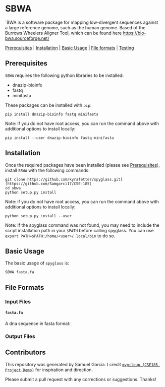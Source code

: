 # SBWA
`BWA is a software package for mapping low-divergent sequences against a large reference genome, such as the human genome. Based of the Burrows Wheelers Aligner Tool, which can be found here https://bio-bwa.sourceforge.net/

[Prerequisites](#prerequisites) | [Installation](#install) | [Basic Usage](#usage) |  [File formats](#formats) | [Testing](#testing)

<a name="prerequisites"></a>
## Prerequisites
`SBWA` requires the following python libraries to be installed:
- dnazip-bioinfo
- fastq
- minifasta

These packages can be installed with `pip`:
```
pip install dnazip-bioinfo fastq minifasta
```
Note: If you do not have root access, you can run the command above with additional options to install locally:
```
pip install --user dnazip-bioinfo fastq minifasta
```

<a name="install"></a>
## Installation
Once the required packages have been installed (please see [Prerequisites](#prerequisites)), install `SBWA` with the following commands:
```
git clone https://github.com/kyrafetter/spyglass.git](https://github.com/Samgarci17/CSE-185)
cd sbwa
python setup.py install
```
Note: if you do not have root access, you can run the command above with additional options to install locally:
```
python setup.py install --user
```

Note: If the spyglass command was not found, you may need to include the script installation path in your `$PATH` before calling spyglass. You can use `export PATH=$PATH:/home/<user>/.local/bin` to do so. 

<a name="usage"></a>
## Basic Usage 
The basic usage of `spyglass` is:
```
SBWA fasta.fa 
```

<a name="formats"></a>
## File Formats
### Input Files
#### `fasta.fa` 
A dna sequence in fasta format:

### Output Files

<a name="contributors"></a>
## Contributors 
This repository was generated by Samuel Garcia. I credit [`mypileup (CSE185 Project Demo)`](https://github.com/gymreklab/cse185-demo-project) for inspiration and direction.

Please submit a pull request with any corrections or suggestions. Thanks!
